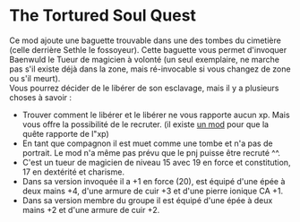 # The Tortured Soul Quest

Ce mod ajoute une baguette trouvable dans une des tombes du cimetière (celle derrière Sethle le fossoyeur). Cette baguette vous permet d'invoquer Baenwuld le Tueur de magicien à volonté (un seul exemplaire, ne marche pas s'il existe déjà dans la zone, mais ré-invocable si vous changez de zone ou s'il meurt).  
Vous pourrez décider de le libérer de son esclavage, mais il y a plusieurs choses à savoir :
- Trouver comment le libérer et le libérer ne vous rapporte aucun xp. Mais vous offre la possibilité de le recruter. (il existe <a href=https://github.com/Deratiseur/Mods_Tweaker>un mod</a> pour que la quête rapporte de l"xp)
- En tant que compagnon il est muet comme une tombe et n'a pas de portrait. Le mod n'a même pas prévu que le pnj puisse être recruté ^^.
- C'est un tueur de magicien de niveau 15 avec 19 en force et constitution, 17 en dextérité et charisme.
- Dans sa version invoquée il a +1 en force (20), est équipé d'une épée à deux mains +4, d'une armure de cuir +3 et d'une pierre ionique CA +1.
- Dans sa version membre du groupe il est équipé d'une épée à deux mains +2 et d'une armure de cuir +2.
